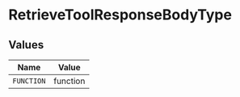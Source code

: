 # RetrieveToolResponseBodyType


## Values

| Name       | Value      |
| ---------- | ---------- |
| `FUNCTION` | function   |
